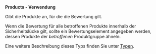 **Products - Verwendung**

Gibt die Produkte an, für die die Bewertung gilt.

Wenn die Bewertung für alle betroffenen Produkte innerhalb der Sicherheitslücke gilt, sollte ein Bewertungselement angegeben werden, dessen Produkte der _betroffenen_ Produktgruppe ähneln.

Eine weitere Beschreibung dieses Typs finden Sie unter [Typen](types/products-usage.de.md).
